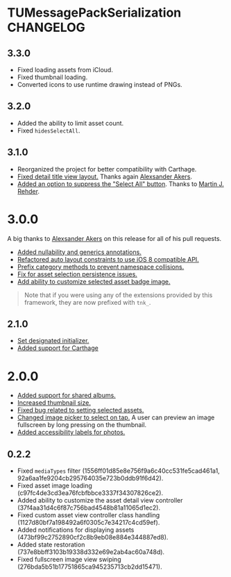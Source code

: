 # TUMessagePackSerialization CHANGELOG

## 3.3.0

- Fixed loading assets from iCloud.
- Fixed thumbnail loading.
- Converted icons to use runtime drawing instead of PNGs.

## 3.2.0

- Added the ability to limit asset count.
- Fixed `hidesSelectAll`.

## 3.1.0

- Reorganized the project for better compatibility with Carthage.
- [Fixed detail title view layout.](https://github.com/davbeck/TNKImagePickerController/pull/16) Thanks again [Alexsander Akers](https://github.com/a2).
- [Added an option to suppress the "Select All" button](https://github.com/davbeck/TNKImagePickerController/pull/17). Thanks to [Martin J. Rehder](https://github.com/mjrehder).

# 3.0.0

A big thanks to [Alexsander Akers](https://github.com/a2) on this release for all of his pull requests.

- [Added nullability and generics annotations.](https://github.com/davbeck/TNKImagePickerController/pull/8)
- [Refactored auto layout constraints to use iOS 8 compatible API.](https://github.com/davbeck/TNKImagePickerController/pull/2)
- [Prefix category methods to prevent namespace collisions.](https://github.com/davbeck/TNKImagePickerController/pull/3)
- [Fix for asset selection persistence issues.](https://github.com/davbeck/TNKImagePickerController/pull/9)
- [Add ability to customize selected asset badge image.](https://github.com/davbeck/TNKImagePickerController/pull/10)

> Note that if you were using any of the extensions provided by this framework, they are now prefixed with `tnk_`.

## 2.1.0

- [Set designated initializer.](https://github.com/davbeck/TNKImagePickerController/commit/dfe88eb9f49963c2ed72110edd5d23b020ac73f3)
- [Added support for Carthage](https://github.com/davbeck/TNKImagePickerController/commit/13e3211dbd51e7667d38bd1ce240a869dae7b305)

# 2.0.0

- [Added support for shared albums.](https://github.com/davbeck/TNKImagePickerController/commit/c29025aadfe2a02f0ce3c0b06d3c98b47c6d1aec)
- [Increased thumbnail size.](https://github.com/davbeck/TNKImagePickerController/commit/b42add14e0d7656ea297ee08d51ec48c762715ca)
- [Fixed bug related to setting selected assets.](https://github.com/davbeck/TNKImagePickerController/commit/34e57a20fcb88dcceecf3a25da4472ef47c7d58a)
- [Changed image picker to select on tap.](https://github.com/davbeck/TNKImagePickerController/commit/89849dacd48438399efabc539f5aae39487beb42) A user can preview an image fullscreen by long pressing on the thumbnail.
- [Added accessibility labels for photos.](https://github.com/davbeck/TNKImagePickerController/commit/0c6541059e1959d2d13f72786ef3ec82cb20b21f)

## 0.2.2

- Fixed `mediaTypes` filter (1556ff01d85e8e756f9a6c40cc531fe5cad461a1, 92a6aa1fe9204cb295764035e723b0ddb91f6d42).
- Fixed asset image loading (c97fc4de3cd3ea76fcbfbbce3337f34307826ce2).
- Added ability to customize the asset detail view controller (37f4aa31d4c6f87c756bad4548b81a11065d1ec2).
- Fixed custom asset view controller class handling (1127d80bf7a198492a6f0305c7e34217c4cd59ef).
- Added notifications for displaying assets (473bf99c2752890cf2c8b9eb08e884e344887ed8).
- Added state restoration (737e8bbff3103b19338d332e69e2ab4ac60a748d).
- Fixed fullscreen image view swiping (276bda5b51b17751865ca945235713cb2dd15471).

